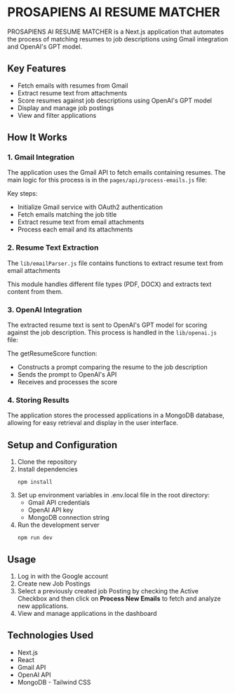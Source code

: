 # PROSAPIENS AI RESUME MATCHER

PROSAPIENS AI RESUME MATCHER is a Next.js application that automates the process of matching resumes to job descriptions using Gmail integration and OpenAI's GPT model.

## Key Features

- Fetch emails with resumes from Gmail
- Extract resume text from attachments
- Score resumes against job descriptions using OpenAI's GPT model
- Display and manage job postings
- View and filter applications

## How It Works

### 1. Gmail Integration

The application uses the Gmail API to fetch emails containing resumes. The main logic for this process is in the `pages/api/process-emails.js` file:

Key steps:
- Initialize Gmail service with OAuth2 authentication
- Fetch emails matching the job title
- Extract resume text from email attachments
- Process each email and its attachments

### 2. Resume Text Extraction

The `lib/emailParser.js` file contains functions to extract resume text from email attachments


This module handles different file types (PDF, DOCX) and extracts text content from them.

### 3. OpenAI Integration

The extracted resume text is sent to OpenAI's GPT model for scoring against the job description. This process is handled in the `lib/openai.js` file:

The getResumeScore function:
- Constructs a prompt comparing the resume to the job description
- Sends the prompt to OpenAI's API
- Receives and processes the score

### 4. Storing Results

The application stores the processed applications in a MongoDB database, allowing for easy retrieval and display in the user interface.

## Setup and Configuration

1. Clone the repository
2. Install dependencies
    ```
    npm install
    ```
3. Set up environment variables in .env.local file in the root directory:
   - Gmail API credentials
   - OpenAI API key
   - MongoDB connection string
4. Run the development server
    ```
    npm run dev
    ```

## Usage

1. Log in with the Google account
2. Create new Job Postings
3. Select a previously created job Posting by checking the Active Checkbox and then click on **Process New Emails** to fetch and analyze new applications.
4. View and manage applications in the dashboard

## Technologies Used

- Next.js
- React
- Gmail API
- OpenAI API
- MongoDB
- Tailwind CSS